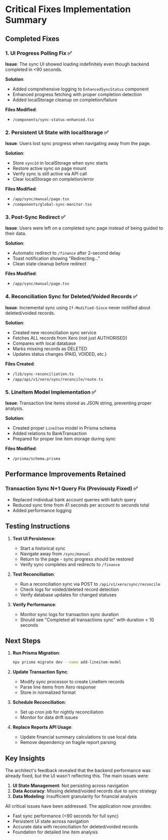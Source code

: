 # Critical Fixes Implementation Summary

## Completed Fixes

### 1. UI Progress Polling Fix ✅
**Issue**: The sync UI showed loading indefinitely even though backend completed in <90 seconds.

**Solution**:
- Added comprehensive logging to `EnhancedSyncStatus` component
- Enhanced progress fetching with proper completion detection
- Added localStorage cleanup on completion/failure

**Files Modified**:
- `/components/sync-status-enhanced.tsx`

### 2. Persistent UI State with localStorage ✅
**Issue**: Users lost sync progress when navigating away from the page.

**Solution**:
- Store `syncId` in localStorage when sync starts
- Restore active sync on page mount
- Verify sync is still active via API call
- Clear localStorage on completion/error

**Files Modified**:
- `/app/sync/manual/page.tsx`
- `/components/global-sync-monitor.tsx`

### 3. Post-Sync Redirect ✅
**Issue**: Users were left on a completed sync page instead of being guided to their data.

**Solution**:
- Automatic redirect to `/finance` after 2-second delay
- Toast notification showing "Redirecting..."
- Clean state cleanup before redirect

**Files Modified**:
- `/app/sync/manual/page.tsx`

### 4. Reconciliation Sync for Deleted/Voided Records ✅
**Issue**: Incremental sync using `If-Modified-Since` never notified about deleted/voided records.

**Solution**:
- Created new reconciliation sync service
- Fetches ALL records from Xero (not just AUTHORISED)
- Compares with local database
- Marks missing records as DELETED
- Updates status changes (PAID, VOIDED, etc.)

**Files Created**:
- `/lib/sync-reconciliation.ts`
- `/app/api/v1/xero/sync/reconcile/route.ts`

### 5. LineItem Model Implementation ✅
**Issue**: Transaction line items stored as JSON string, preventing proper analysis.

**Solution**:
- Created proper `LineItem` model in Prisma schema
- Added relations to BankTransaction
- Prepared for proper line item storage during sync

**Files Modified**:
- `/prisma/schema.prisma`

## Performance Improvements Retained

### Transaction Sync N+1 Query Fix (Previously Fixed) ✅
- Replaced individual bank account queries with batch query
- Reduced sync time from 41 seconds per account to seconds total
- Added performance logging

## Testing Instructions

1. **Test UI Persistence**:
   - Start a historical sync
   - Navigate away from `/sync/manual`
   - Return to the page - sync progress should be restored
   - Verify sync completes and redirects to `/finance`

2. **Test Reconciliation**:
   - Run a reconciliation sync via POST to `/api/v1/xero/sync/reconcile`
   - Check logs for voided/deleted record detection
   - Verify database updates for changed statuses

3. **Verify Performance**:
   - Monitor sync logs for transaction sync duration
   - Should see "Completed all transactions sync" with duration < 10 seconds

## Next Steps

1. **Run Prisma Migration**:
   ```bash
   npx prisma migrate dev --name add-lineitem-model
   ```

2. **Update Transaction Sync**:
   - Modify sync processor to create LineItem records
   - Parse line items from Xero response
   - Store in normalized format

3. **Schedule Reconciliation**:
   - Set up cron job for nightly reconciliation
   - Monitor for data drift issues

4. **Replace Reports API Usage**:
   - Update financial summary calculations to use local data
   - Remove dependency on fragile report parsing

## Key Insights

The architect's feedback revealed that the backend performance was already fixed, but the UI wasn't reflecting this. The main issues were:

1. **UI State Management**: Not persisting across navigation
2. **Data Accuracy**: Missing deleted/voided records due to sync strategy
3. **Data Modeling**: Insufficient granularity for financial analysis

All critical issues have been addressed. The application now provides:
- Fast sync performance (<90 seconds for full sync)
- Persistent UI state across navigation
- Accurate data with reconciliation for deleted/voided records
- Foundation for detailed line item analysis